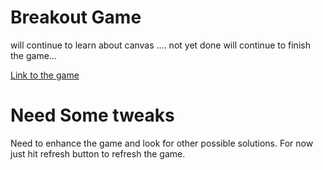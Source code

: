 # Breakout Game

will continue to learn about canvas ....
not yet done will continue to finish the game...


[Link to the game](https://cdn.rawgit.com/kboygit/breakout-game/master/index.html)

# Need Some tweaks
Need to enhance the game and look for other possible solutions.
For now just hit refresh button to refresh the game.

